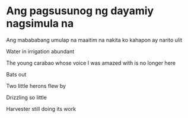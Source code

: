 # Ang pagsusunog ng dayamiy nagsimula na

Ang mabababang umulap na maaitim na nakita ko kahapon ay narito ulit

Water in irrigation abundant

The young carabao whose voice I was amazed with is no longer here

Bats out

Two little herons flew by

Drizzling so little

Harvester still doing its work

